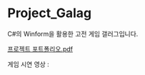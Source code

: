 # Project_Galag

C#의 Winform을 활용한 고전 게임 갤러그입니다.

[프로젝트 포트폴리오.pdf](https://github.com/Seon-dongun/Project_Galag/blob/프로젝트_포트폴리오.pdf)

게임 시연 영상 : 
